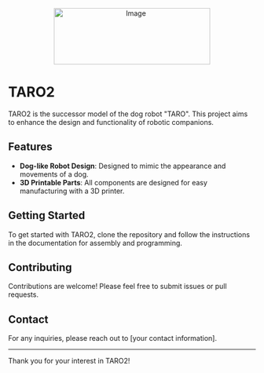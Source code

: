 <div style="text-align: center;">
<img width="318" height="115" alt="Image" src="https://github.com/user-attachments/assets/92207608-d6ea-46ec-9add-230f9e069466" />
</div>


# TARO2

TARO2 is the successor model of the dog robot "TARO". This project aims to enhance the design and functionality of robotic companions.

## Features

- **Dog-like Robot Design**: Designed to mimic the appearance and movements of a dog.
- **3D Printable Parts**: All components are designed for easy manufacturing with a 3D printer.

## Getting Started

To get started with TARO2, clone the repository and follow the instructions in the documentation for assembly and programming.

## Contributing

Contributions are welcome! Please feel free to submit issues or pull requests.

## Contact

For any inquiries, please reach out to [your contact information].

---

Thank you for your interest in TARO2!
